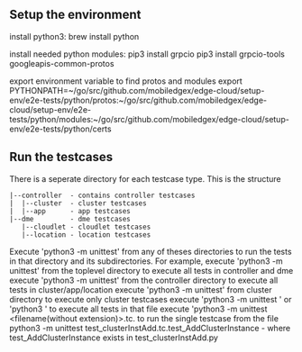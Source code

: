 Setup the environment
------------------------------------
install python3:
    brew install python

install needed python modules:
    pip3 install grpcio
    pip3 install grpcio-tools googleapis-common-protos

export environment variable to find protos and modules
    export PYTHONPATH=~/go/src/github.com/mobiledgex/edge-cloud/setup-env/e2e-tests/python/protos:~/go/src/github.com/mobiledgex/edge-cloud/setup-env/e2e-tests/python/modules:~/go/src/github.com/mobiledgex/edge-cloud/setup-env/e2e-tests/python/certs

Run the testcases
----------------------------
There is a seperate directory for each testcase type. This is the structure
    
    |--controller  - contains controller testcases
    |  |--cluster  - cluster testcases
    |  |--app      - app testcases
    |--dme         - dme testcases
       |--cloudlet - cloudlet testcases 
       |--location - location testcases

Execute 'python3 -m unittest' from any of theses directories to run the tests in that directory and its subdirectories.
    For example, 
        execute 'python3 -m unittest' from the toplevel directory to execute all tests in controller and dme
        execute 'python3 -m unittest' from the controller directory to execute all tests in cluster/app/location
        execute 'python3 -m unittest' from cluster directory to execute only cluster testcases 
        execute 'python3 -m unittest <filename>' or 'python3 <filename>' to execute all tests in that file
        execute 'python3 -m unittest <filename(without extension)>.tc.<testname> to run the single testcase from the file
            python3 -m unittest test_clusterInstAdd.tc.test_AddClusterInstance - where test_AddClusterInstance exists in test_clusterInstAdd.py
